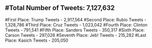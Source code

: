 #Total Number of Tweets: 7,127,632 
---
#First Place: Trump Tweets - 2,917,564
#Second Place: Rubio Tweets - 1,328,786
#Third Place: Cruz Tweets - 1,023,042
#Fourth Place: Clinton Tweets - 791,541
#Fifth Place: Sanders Tweets - 350,317
#Sixth Place: Carson Tweets - 297,026
#Seventh Place: Jeb! Tweets - 215,282
#Last Place: Kasich Tweets - 205,050

